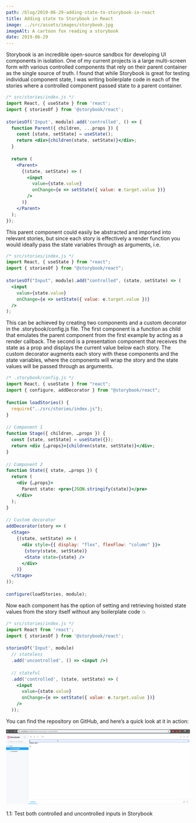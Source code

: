 ```yaml
---
path: /blog/2019-06-29-adding-state-to-storybook-in-react
title: Adding state to Storybook in React
image: ../src/assets/images/storybook.jpg
imageAlt: A cartoon fox reading a storybook
date: 2019-06-29
---
```


Storybook is an incredible open-source sandbox for developing UI components in isolation. One of my current projects is a large multi-screen form with various controlled components that rely on their parent container as the single source of truth. I found that while Storybook is great for testing individual component state, I was writing boilerplate code in each of the stories where a controlled component passed state to a parent container.

```jsx
/* src/stories/index.js */
import React, { useState } from 'react';
import { storiesOf } from '@storybook/react';

storiesOf('Input', module).add('controlled', () => {
  function Parent({ children, ...props }) {
    const [state, setState] = useState();
    return <div>{children(state, setState)}</div>;
  }

  return (
    <Parent>
      {(state, setState) => (
        <input
          value={state.value}
          onChange={e => setState({ value: e.target.value })}
        />
      )}
    </Parent>
  );
});
```

This parent component could easily be abstracted and imported into relevant stories, but since each story is effectively a render function you would ideally pass the state variables through as arguments, i.e.

```jsx
/* src/stories/index.js */
import React, { useState } from "react";
import { storiesOf } from "@storybook/react";

storiesOf("Input", module).add("controlled", (state, setState) => (
  <input
    value={state.value}
    onChange={e => setState({ value: e.target.value })}
  />
);
```

This can be achieved by creating two components and a custom decorator in the .storybook/config.js file. The first component is a function as child that emulates the parent component from the first example by acting as a render callback. The second is a presentation component that receives the state as a prop and displays the current value below each story. The custom decorator augments each story with these components and the state variables, where the components will wrap the story and the state values will be passed through as arguments.

```jsx
/* .storybook/config.js */
import React, { useState } from "react";
import { configure, addDecorator } from "@storybook/react";

function loadStories() {
  require("../src/stories/index.js");
}

// Component 1
function Stage({ children, …props }) {
  const [state, setState] = useState({});
  return <div {…props}>{children(state, setState)}</div>;
}

// Component 2
function State({ state, …props }) {
  return (
    <div {…props}>
      Parent state: <pre>{JSON.stringify(state)}</pre>
    </div>
  );
}

// Custom decorator
addDecorator(story => (
  <Stage>
    {(state, setState) => (
      <div style={{ display: "flex", flexFlow: "column" }}>
       {story(state, setState)}
       <State state={state} />
      </div>
    )}
  </Stage>
));

configure(loadStories, module);
```

Now each component has the option of setting and retrieving hoisted state values from the story itself without any boilerplate code 💥

```jsx
/* src/stories/index.js */
import React from 'react';
import { storiesOf } from '@storybook/react';

storiesOf('Input', module)
  // stateless
  .add('uncontrolled', () => <input />)

  // stateful
  .add('controlled', (state, setState) => (
    <input
      value={state.value}
      onChange={e => setState({ value: e.target.value })}
    />
  ));
```

You can find the repository on GitHub, and here’s a quick look at it in action:

![Adding state to Storybook](../src/assets/images/storybook-state-example.gif)

<figcaption>1.1: Test both controlled and uncontrolled inputs in Storybook</figcaption>
